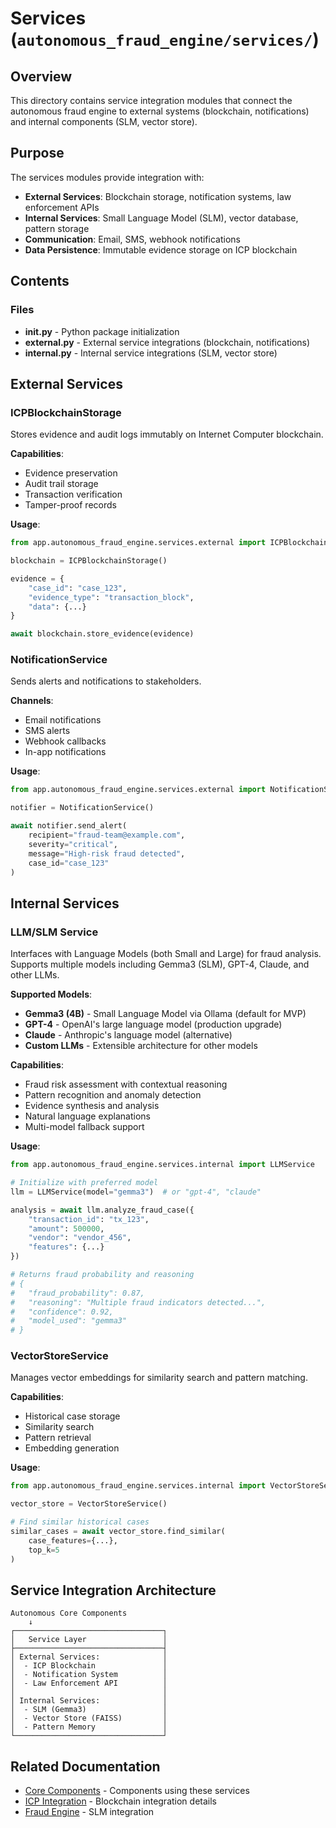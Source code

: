 # Services (`autonomous_fraud_engine/services/`)

## Overview

This directory contains service integration modules that connect the autonomous fraud engine to external systems (blockchain, notifications) and internal components (SLM, vector store).

## Purpose

The services modules provide integration with:

- **External Services**: Blockchain storage, notification systems, law enforcement APIs
- **Internal Services**: Small Language Model (SLM), vector database, pattern storage
- **Communication**: Email, SMS, webhook notifications
- **Data Persistence**: Immutable evidence storage on ICP blockchain

## Contents

### Files

- **__init__.py** - Python package initialization
- **external.py** - External service integrations (blockchain, notifications)
- **internal.py** - Internal service integrations (SLM, vector store)

## External Services

### ICPBlockchainStorage

Stores evidence and audit logs immutably on Internet Computer blockchain.

**Capabilities**:
- Evidence preservation
- Audit trail storage
- Transaction verification
- Tamper-proof records

**Usage**:
```python
from app.autonomous_fraud_engine.services.external import ICPBlockchainStorage

blockchain = ICPBlockchainStorage()

evidence = {
    "case_id": "case_123",
    "evidence_type": "transaction_block",
    "data": {...}
}

await blockchain.store_evidence(evidence)
```

### NotificationService

Sends alerts and notifications to stakeholders.

**Channels**:
- Email notifications
- SMS alerts
- Webhook callbacks
- In-app notifications

**Usage**:
```python
from app.autonomous_fraud_engine.services.external import NotificationService

notifier = NotificationService()

await notifier.send_alert(
    recipient="fraud-team@example.com",
    severity="critical",
    message="High-risk fraud detected",
    case_id="case_123"
)
```


## Internal Services

### LLM/SLM Service

Interfaces with Language Models (both Small and Large) for fraud analysis. Supports multiple models including Gemma3 (SLM), GPT-4, Claude, and other LLMs.

**Supported Models**:
- **Gemma3 (4B)** - Small Language Model via Ollama (default for MVP)
- **GPT-4** - OpenAI's large language model (production upgrade)
- **Claude** - Anthropic's language model (alternative)
- **Custom LLMs** - Extensible architecture for other models

**Capabilities**:
- Fraud risk assessment with contextual reasoning
- Pattern recognition and anomaly detection
- Evidence synthesis and analysis
- Natural language explanations
- Multi-model fallback support

**Usage**:
```python
from app.autonomous_fraud_engine.services.internal import LLMService

# Initialize with preferred model
llm = LLMService(model="gemma3")  # or "gpt-4", "claude"

analysis = await llm.analyze_fraud_case({
    "transaction_id": "tx_123",
    "amount": 500000,
    "vendor": "vendor_456",
    "features": {...}
})

# Returns fraud probability and reasoning
# {
#   "fraud_probability": 0.87,
#   "reasoning": "Multiple fraud indicators detected...",
#   "confidence": 0.92,
#   "model_used": "gemma3"
# }
```

### VectorStoreService

Manages vector embeddings for similarity search and pattern matching.

**Capabilities**:
- Historical case storage
- Similarity search
- Pattern retrieval
- Embedding generation

**Usage**:
```python
from app.autonomous_fraud_engine.services.internal import VectorStoreService

vector_store = VectorStoreService()

# Find similar historical cases
similar_cases = await vector_store.find_similar(
    case_features={...},
    top_k=5
)
```

## Service Integration Architecture

```
Autonomous Core Components
    ↓
┌─────────────────────────────────┐
│   Service Layer                 │
├─────────────────────────────────┤
│ External Services:              │
│  - ICP Blockchain               │
│  - Notification System          │
│  - Law Enforcement API          │
│                                 │
│ Internal Services:              │
│  - SLM (Gemma3)                 │
│  - Vector Store (FAISS)         │
│  - Pattern Memory               │
└─────────────────────────────────┘
```

## Related Documentation

- [Core Components](../core/README.md) - Components using these services
- [ICP Integration](../../icp/README.md) - Blockchain integration details
- [Fraud Engine](../../fraud_engine/README.md) - SLM integration
